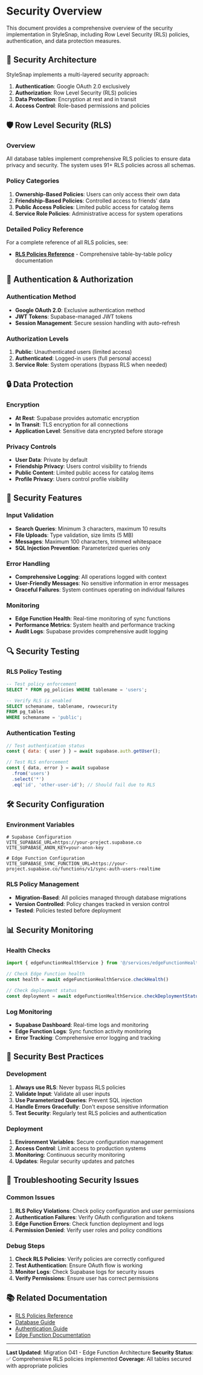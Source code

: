 # Security Overview

This document provides a comprehensive overview of the security implementation in StyleSnap, including Row Level Security (RLS) policies, authentication, and data protection measures.

## 🔐 Security Architecture

StyleSnap implements a multi-layered security approach:

1. **Authentication**: Google OAuth 2.0 exclusively
2. **Authorization**: Row Level Security (RLS) policies
3. **Data Protection**: Encryption at rest and in transit
4. **Access Control**: Role-based permissions and policies

## 🛡️ Row Level Security (RLS)

### Overview

All database tables implement comprehensive RLS policies to ensure data privacy and security. The system uses 91+ RLS policies across all schemas.

### Policy Categories

1. **Ownership-Based Policies**: Users can only access their own data
2. **Friendship-Based Policies**: Controlled access to friends' data
3. **Public Access Policies**: Limited public access for catalog items
4. **Service Role Policies**: Administrative access for system operations

### Detailed Policy Reference

For a complete reference of all RLS policies, see:
- **[RLS Policies Reference](./RLS_POLICIES_REFERENCE.md)** - Comprehensive table-by-table policy documentation

## 🔑 Authentication & Authorization

### Authentication Method

- **Google OAuth 2.0**: Exclusive authentication method
- **JWT Tokens**: Supabase-managed JWT tokens
- **Session Management**: Secure session handling with auto-refresh

### Authorization Levels

1. **Public**: Unauthenticated users (limited access)
2. **Authenticated**: Logged-in users (full personal access)
3. **Service Role**: System operations (bypass RLS when needed)

## 🔒 Data Protection

### Encryption

- **At Rest**: Supabase provides automatic encryption
- **In Transit**: TLS encryption for all connections
- **Application Level**: Sensitive data encrypted before storage

### Privacy Controls

- **User Data**: Private by default
- **Friendship Privacy**: Users control visibility to friends
- **Public Content**: Limited public access for catalog items
- **Profile Privacy**: Users control profile visibility

## 🚨 Security Features

### Input Validation

- **Search Queries**: Minimum 3 characters, maximum 10 results
- **File Uploads**: Type validation, size limits (5 MB)
- **Messages**: Maximum 100 characters, trimmed whitespace
- **SQL Injection Prevention**: Parameterized queries only

### Error Handling

- **Comprehensive Logging**: All operations logged with context
- **User-Friendly Messages**: No sensitive information in error messages
- **Graceful Failures**: System continues operating on individual failures

### Monitoring

- **Edge Function Health**: Real-time monitoring of sync functions
- **Performance Metrics**: System health and performance tracking
- **Audit Logs**: Supabase provides comprehensive audit logging

## 🔍 Security Testing

### RLS Policy Testing

```sql
-- Test policy enforcement
SELECT * FROM pg_policies WHERE tablename = 'users';

-- Verify RLS is enabled
SELECT schemaname, tablename, rowsecurity 
FROM pg_tables 
WHERE schemaname = 'public';
```

### Authentication Testing

```javascript
// Test authentication status
const { data: { user } } = await supabase.auth.getUser();

// Test RLS enforcement
const { data, error } = await supabase
  .from('users')
  .select('*')
  .eq('id', 'other-user-id'); // Should fail due to RLS
```

## 🛠️ Security Configuration

### Environment Variables

```env
# Supabase Configuration
VITE_SUPABASE_URL=https://your-project.supabase.co
VITE_SUPABASE_ANON_KEY=your-anon-key

# Edge Function Configuration
VITE_SUPABASE_SYNC_FUNCTION_URL=https://your-project.supabase.co/functions/v1/sync-auth-users-realtime
```

### RLS Policy Management

- **Migration-Based**: All policies managed through database migrations
- **Version Controlled**: Policy changes tracked in version control
- **Tested**: Policies tested before deployment

## 📊 Security Monitoring

### Health Checks

```javascript
import { edgeFunctionHealthService } from '@/services/edgeFunctionHealthService'

// Check Edge Function health
const health = await edgeFunctionHealthService.checkHealth()

// Check deployment status
const deployment = await edgeFunctionHealthService.checkDeploymentStatus()
```

### Log Monitoring

- **Supabase Dashboard**: Real-time logs and monitoring
- **Edge Function Logs**: Sync function activity monitoring
- **Error Tracking**: Comprehensive error logging and tracking

## 🚀 Security Best Practices

### Development

1. **Always use RLS**: Never bypass RLS policies
2. **Validate Input**: Validate all user inputs
3. **Use Parameterized Queries**: Prevent SQL injection
4. **Handle Errors Gracefully**: Don't expose sensitive information
5. **Test Security**: Regularly test RLS policies and authentication

### Deployment

1. **Environment Variables**: Secure configuration management
2. **Access Control**: Limit access to production systems
3. **Monitoring**: Continuous security monitoring
4. **Updates**: Regular security updates and patches

## 🔧 Troubleshooting Security Issues

### Common Issues

1. **RLS Policy Violations**: Check policy configuration and user permissions
2. **Authentication Failures**: Verify OAuth configuration and tokens
3. **Edge Function Errors**: Check function deployment and logs
4. **Permission Denied**: Verify user roles and policy conditions

### Debug Steps

1. **Check RLS Policies**: Verify policies are correctly configured
2. **Test Authentication**: Ensure OAuth flow is working
3. **Monitor Logs**: Check Supabase logs for security issues
4. **Verify Permissions**: Ensure user has correct permissions

## 📚 Related Documentation

- [RLS Policies Reference](./RLS_POLICIES_REFERENCE.md)
- [Database Guide](../guides/DATABASE_GUIDE.md)
- [Authentication Guide](../guides/AUTHENTICATION_GUIDE.md)
- [Edge Function Documentation](../features/EDGE_FUNCTION_SYNC.md)

---

**Last Updated**: Migration 041 - Edge Function Architecture
**Security Status**: ✅ Comprehensive RLS policies implemented
**Coverage**: All tables secured with appropriate policies

